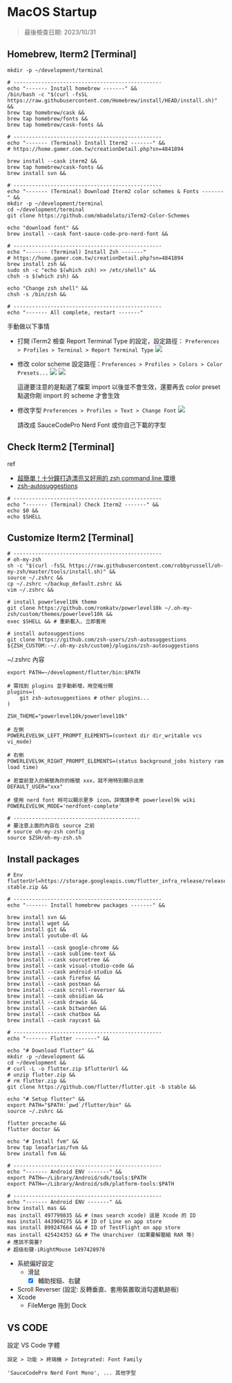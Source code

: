 # MacOS Startup

> 最後檢查日期: 2023/10/31

## Homebrew, Iterm2 \[Terminal\]

```shell
mkdir -p ~/development/terminal

# ------------------------------------------------
echo "------- Install homebrew -------" &&
/bin/bash -c "$(curl -fsSL https://raw.githubusercontent.com/Homebrew/install/HEAD/install.sh)" &&
brew tap homebrew/cask &&
brew tap homebrew/fonts &&
brew tap homebrew/cask-fonts &&

# ------------------------------------------------
echo "------- (Terminal) Install Iterm2 -------" &&
# https://home.gamer.com.tw/creationDetail.php?sn=4841894

brew install --cask iterm2 &&
brew tap homebrew/cask-fonts &&
brew install svn &&

# ------------------------------------------------
echo "------- (Terminal) Download Iterm2 color schemes & Fonts -------" &&
mkdir -p ~/development/terminal
cd ~/development/terminal
git clone https://github.com/mbadolato/iTerm2-Color-Schemes

echo "download font" &&
brew install --cask font-sauce-code-pro-nerd-font &&

# ------------------------------------------------
echo "------- (Terminal) Install Zsh -------"
# https://home.gamer.com.tw/creationDetail.php?sn=4841894
brew install zsh &&
sudo sh -c "echo $(which zsh) >> /etc/shells" &&
chsh -s $(which zsh) &&

echo "Change zsh shell" &&
chsh -s /bin/zsh &&

# ------------------------------------------------
echo "------- All complete, restart -------"
```

手動做以下事情

- 打開 iTerm2 檢查 Report Terminal Type 的設定，設定路徑： `Preferences > Profiles > Terminal > Report Terminal Type`
  ![](screenshots/iterm_2_setup_report_type.webp)
- 修改 color scheme
  設定路徑：`Preferences > Profiles > Colors > Color Presets...`
  ![](screenshots/iterm_2_setup_color_scheme.webp)
  ![](screenshots/iterm_2_setup_pick_color_scheme.webp)

  這邊要注意的是點選了檔案 import 以後並不會生效，還要再去 color preset 點選你剛 import 的 scheme 才會生效

- 修改字型
  `Preferences > Profiles > Text > Change Font`
  ![](screenshots/iterm_2_setup_font.webp)

  請改成 SauceCodePro Nerd Font 或你自己下載的字型

## Check Iterm2 \[Terminal\]

ref

- [超簡單！十分鐘打造漂亮又好用的 zsh command line 環境](https://medium.com/statementdog-engineering/prettify-your-zsh-command-line-prompt-3ca2acc967f)
- [zsh-autosuggestions](https://github.com/zsh-users/zsh-autosuggestions)

```shell
# ------------------------------------------------
echo "------- (Terminal) Check Iterm2 -------" &&
echo $0 &&
echo $SHELL
```

## Customize Iterm2 \[Terminal\]

```shell
# ------------------------------------------------
# oh-my-zsh
sh -c "$(curl -fsSL https://raw.githubusercontent.com/robbyrussell/oh-my-zsh/master/tools/install.sh)" &&
source ~/.zshrc &&
cp ~/.zshrc ~/backup_default.zshrc &&
vim ~/.zshrc &&

# install powerlevel10k theme
git clone https://github.com/romkatv/powerlevel10k ~/.oh-my-zsh/custom/themes/powerlevel10k &&
exec $SHELL && # 重新載入、立即套用

# install autosuggestions
git clone https://github.com/zsh-users/zsh-autosuggestions ${ZSH_CUSTOM:-~/.oh-my-zsh/custom}/plugins/zsh-autosuggestions

```

~/.zshrc 內容

```.zshrc
export PATH=~/development/flutter/bin:$PATH

# 需找到 plugins 並手動新增，用空格分開
plugins=(
    git zsh-autosuggestions # other plugins...
)

ZSH_THEME="powerlevel10k/powerlevel10k"

# 左側
POWERLEVEL9K_LEFT_PROMPT_ELEMENTS=(context dir dir_writable vcs vi_mode)

# 右側
POWERLEVEL9K_RIGHT_PROMPT_ELEMENTS=(status background_jobs history ram load time)

# 若當前登入的帳號為你的帳號 xxx，就不用特別顯示出來
DEFAULT_USER="xxx"

# 使用 nerd font 時可以顯示更多 icon。詳情請參考 powerlevel9k wiki
POWERLEVEL9K_MODE='nerdfont-complete'

# -----------------------------------------
# 要注意上面的內容在 source 之前
# source oh-my-zsh config
source $ZSH/oh-my-zsh.sh
```

## Install packages

```shell
# Env
flutterUrl=https://storage.googleapis.com/flutter_infra_release/releases/stable/macos/flutter_macos_arm64_3.13.9-stable.zip &&

# ------------------------------------------------
echo "------- Install homebrew packages -------" &&

brew install svn &&
brew install wget &&
brew install git &&
brew install youtube-dl &&

brew install --cask google-chrome &&
brew install --cask sublime-text &&
brew install --cask sourcetree &&
brew install --cask visual-studio-code &&
brew install --cask android-studio &&
brew install --cask firefox &&
brew install --cask postman &&
brew install --cask scroll-reverser &&
brew install --cask obsidian &&
brew install --cask drawio &&
brew install --cask bitwarden &&
brew install --cask chatbox &&
brew install --cask raycast &&

# ------------------------------------------------
echo "------- Flutter -------" &&

echo "# Download flutter" &&
mkdir -p ~/development &&
cd ~/development &&
# curl -L -o flutter.zip $flutterUrl &&
# unzip flutter.zip &&
# rm flutter.zip &&
git clone https://github.com/flutter/flutter.git -b stable &&

echo "# Setup flutter" &&
export PATH="$PATH:`pwd`/flutter/bin" &&
source ~/.zshrc &&

flutter precache &&
flutter doctor &&

echo "# Install fvm" &&
brew tap leoafarias/fvm &&
brew install fvm &&

# ------------------------------------------------
echo "------- Android ENV -------" &&
export PATH=~/Library/Android/sdk/tools:$PATH
export PATH=~/Library/Android/sdk/platform-tools:$PATH

# ------------------------------------------------
echo "------- Android ENV -------" &&
brew install mas &&
mas install 497799835 && # (mas search xcode) 這是 Xcode 的 ID
mas install 443904275 && # ID of Line on app store
mas install 899247664 && # ID of TestFlight on app store
mas install 425424353 && # The Unarchiver (如果要解壓縮 RAR 等)
# 應該不需要?
# 超级右键-iRightMouse 1497428978

```

- 系統偏好設定
  - 滑鼠
    - [x] 輔助按鈕、右鍵
- Scroll Reverser (設定: 反轉垂直、套用裝置取消勾選軌跡板)
- Xcode
  - FileMerge 拖到 Dock

## VS CODE

設定 VS Code 字體

`設定 > 功能 > 終端機 > Integrated: Font Family`

```
'SauceCodePro Nerd Font Mono', ... 其他字型
```
